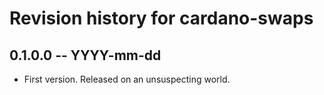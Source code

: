 # Revision history for cardano-swaps

## 0.1.0.0 -- YYYY-mm-dd

* First version. Released on an unsuspecting world.
